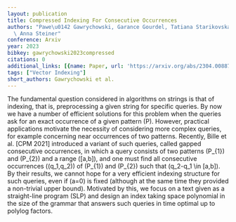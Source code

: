 ```yaml
---
layout: publication
title: Compressed Indexing For Consecutive Occurrences
authors: "Pawe\u0142 Gawrychowski, Garance Gourdel, Tatiana Starikovskaya, Teresa\
  \ Anna Steiner"
conference: Arxiv
year: 2023
bibkey: gawrychowski2023compressed
citations: 0
additional_links: [{name: Paper, url: 'https://arxiv.org/abs/2304.00887'}]
tags: ["Vector Indexing"]
short_authors: Gawrychowski et al.
---
```

The fundamental question considered in algorithms on strings is that of
indexing, that is, preprocessing a given string for specific queries. By now we
have a number of efficient solutions for this problem when the queries ask for
an exact occurrence of a given pattern \(P\). However, practical applications
motivate the necessity of considering more complex queries, for example
concerning near occurrences of two patterns. Recently, Bille et al. [CPM 2021]
introduced a variant of such queries, called gapped consecutive occurrences, in
which a query consists of two patterns \(P_\{1\}\) and \(P_\{2\}\) and a range \([a,b]\),
and one must find all consecutive occurrences \((q_1,q_2)\) of \(P_\{1\}\) and
\(P_\{2\}\) such that \(q_2-q_1 \in [a,b]\). By their results, we cannot hope for a
very efficient indexing structure for such queries, even if \(a=0\) is fixed
(although at the same time they provided a non-trivial upper bound). Motivated
by this, we focus on a text given as a straight-line program (SLP) and design
an index taking space polynomial in the size of the grammar that answers such
queries in time optimal up to polylog factors.
